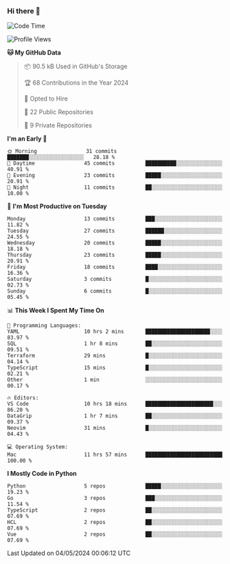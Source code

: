 ### Hi there 👋
<!--![visitors](https://visitor-badge.glitch.me/badge?page_id=d0zingcat)-->
<!--
**d0zingcat/d0zingcat** is a ✨ _special_ ✨ repository because its `README.md` (this file) appears on your GitHub profile.

Here are some ideas to get you started:

- 🔭 I’m currently working on ...
- 🌱 I’m currently learning ...
- 👯 I’m looking to collaborate on ...
- 🤔 I’m looking for help with ...
- 💬 Ask me about ...
- 📫 How to reach me: ...
- 😄 Pronouns: ...
- ⚡ Fun fact: ...
-->
<!--START_SECTION:waka-->
![Code Time](http://img.shields.io/badge/Code%20Time-3%2C506%20hrs%205%20mins-blue)

![Profile Views](http://img.shields.io/badge/Profile%20Views-1-blue)

**🐱 My GitHub Data** 

> 📦 90.5 kB Used in GitHub's Storage 
 > 
> 🏆 68 Contributions in the Year 2024
 > 
> 💼 Opted to Hire
 > 
> 📜 22 Public Repositories 
 > 
> 🔑 9 Private Repositories 
 > 
**I'm an Early 🐤** 

```text
🌞 Morning                31 commits          ███████░░░░░░░░░░░░░░░░░░   28.18 % 
🌆 Daytime                45 commits          ██████████░░░░░░░░░░░░░░░   40.91 % 
🌃 Evening                23 commits          █████░░░░░░░░░░░░░░░░░░░░   20.91 % 
🌙 Night                  11 commits          ██░░░░░░░░░░░░░░░░░░░░░░░   10.00 % 
```
📅 **I'm Most Productive on Tuesday** 

```text
Monday                   13 commits          ███░░░░░░░░░░░░░░░░░░░░░░   11.82 % 
Tuesday                  27 commits          ██████░░░░░░░░░░░░░░░░░░░   24.55 % 
Wednesday                20 commits          █████░░░░░░░░░░░░░░░░░░░░   18.18 % 
Thursday                 23 commits          █████░░░░░░░░░░░░░░░░░░░░   20.91 % 
Friday                   18 commits          ████░░░░░░░░░░░░░░░░░░░░░   16.36 % 
Saturday                 3 commits           █░░░░░░░░░░░░░░░░░░░░░░░░   02.73 % 
Sunday                   6 commits           █░░░░░░░░░░░░░░░░░░░░░░░░   05.45 % 
```


📊 **This Week I Spent My Time On** 

```text
💬 Programming Languages: 
YAML                     10 hrs 2 mins       █████████████████████░░░░   83.97 % 
SQL                      1 hr 8 mins         ██░░░░░░░░░░░░░░░░░░░░░░░   09.51 % 
Terraform                29 mins             █░░░░░░░░░░░░░░░░░░░░░░░░   04.14 % 
TypeScript               15 mins             █░░░░░░░░░░░░░░░░░░░░░░░░   02.21 % 
Other                    1 min               ░░░░░░░░░░░░░░░░░░░░░░░░░   00.17 % 

🔥 Editors: 
VS Code                  10 hrs 18 mins      ██████████████████████░░░   86.20 % 
DataGrip                 1 hr 7 mins         ██░░░░░░░░░░░░░░░░░░░░░░░   09.37 % 
Neovim                   31 mins             █░░░░░░░░░░░░░░░░░░░░░░░░   04.43 % 

💻 Operating System: 
Mac                      11 hrs 57 mins      █████████████████████████   100.00 % 
```

**I Mostly Code in Python** 

```text
Python                   5 repos             █████░░░░░░░░░░░░░░░░░░░░   19.23 % 
Go                       3 repos             ███░░░░░░░░░░░░░░░░░░░░░░   11.54 % 
TypeScript               2 repos             ██░░░░░░░░░░░░░░░░░░░░░░░   07.69 % 
HCL                      2 repos             ██░░░░░░░░░░░░░░░░░░░░░░░   07.69 % 
Vue                      2 repos             ██░░░░░░░░░░░░░░░░░░░░░░░   07.69 % 
```




 Last Updated on 04/05/2024 00:06:12 UTC
<!--END_SECTION:waka-->


